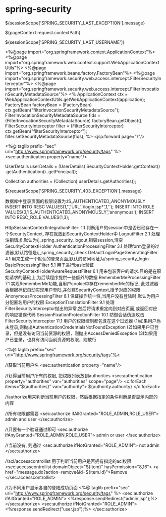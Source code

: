 spring-security
===============

<!--匿名用户也可以访问登录页-->
<intercept-url pattern="/login.jsp" access="IS_AUTHENTICATED_ANONYMOUSLY" />

<!--Spring 异常信息-->
${sessionScope['SPRING_SECURITY_LAST_EXCEPTION'].message}

<!--项目根路径-->
${pageContext.request.contextPath}

<!--username的值-->
${sessionScope['SPRING_SECURITY_LAST_USERNAME']}

<!--refresh.jsp 刷新数据库中的用户,角色,权限信息-->
<%@page import="org.springframework.context.ApplicationContext"%>
<%@page import="org.springframework.web.context.support.WebApplicationContextUtils"%>
<%@page import="org.springframework.beans.factory.FactoryBean"%>
<%@page import="org.springframework.security.web.access.intercept.FilterSecurityInterceptor"%>
<%@page import="org.springframework.security.web.access.intercept.FilterInvocationSecurityMetadataSource"%>
<%
    ApplicationContext ctx =  WebApplicationContextUtils.getWebApplicationContext(application);
    FactoryBean factoryBean = (FactoryBean) ctx.getBean("filterInvocationSecurityMetadataSource");
    FilterInvocationSecurityMetadataSource fids = (FilterInvocationSecurityMetadataSource) factoryBean.getObject();
    FilterSecurityInterceptor filter = (FilterSecurityInterceptor) ctx.getBean("filterSecurityInterceptor");
    filter.setSecurityMetadataSource(fids);
%>
<jsp:forward page="/"/>

<!--Salt加密-->
<password-encoder hash="md5">
    <salt-source user-property="username"/>
</password-encoder>

<!--取得当前的用户信息 Spring Tags-->
<%@ taglib prefix="sec" uri="http://www.springframework.org/security/tags" %>
<sec:authentication property="name"/>

<!--程序中取得当前用户对象-->
UserDetails userDetails = (UserDetails) SecurityContextHolder.getContext()
    .getAuthentication()
    .getPrincipal();

<!--取得当前用户的所有权限-->
Collection<GrantedAuthority> authorities = (Collection<GrantedAuthority>) userDetails.getAuthorities();

<!--403页面访问拒绝信息 ExceptionTranslationFilter.accessDeniedHandler实现-->
${requestScope['SPRING_SECURITY_403_EXCEPTION'].message}


<!--动态资源管理和自定义登录结合-->
数据库中登录页面的权限设置为:IS_AUTHENTICATED_ANONYMOUSLY
INSERT INTO RESC VALUES(1,'','URL','/login.jsp*',1,'');
INSERT INTO ROLE VALUES(3,'IS_AUTHENTICATED_ANONYMOUSLY','anonymous');
INSERT INTO RESC_ROLE VALUES(1,3);

<!--只要用户登录之后就可以访问资源, 而不需要具体的权限信息-->
<intercept-url pattern="/**" access="IS_AUTHENTICATED_FULLY" />

<!--auto-config=true过滤器链详解-->
HttpSessionContextIntegrationFilter:
    1.1 判断用户的session中是否已经存在一个SecurityContext, 存在就放到SecurityContextHolder中
LogoutFilter
    2.1 处理注销请求,默认为/j_spring_security_logout,销毁session,清空SecurityContextHolder
AuthenticationProcessingFilter
    3.1 处理form登录的过滤器,默认路径是/j_spring_security_check
DefaultLoginPageGeneratingFilter
    4.1 用来生成一个默认的登录页面,默认的访问地址为/spring_security_login
BasicProcessingFilter
    5.1 用于进行basic验证
SecurityContextHolderAwareRequestFilter
    6.1 用来包装客户的请求.目的是在原始请求的基础上,为后续程序提供一些额外的数据
RememberMeProcessingFilter
    7.1 实现RememberMe功能,当用户cookie中存在rememberMe的标记,
        此过滤器会根据标记自动实现用户登陆,并创建SecurityContext,授予对应的权限
AnonymousProcessingFilter
    8.1 保证操作统一性,当用户没有登陆时,默认为用户分配匿名用户的权限
ExceptionTranslationFilter
    9.1 处理FilterSecurityInterceptor抛出的异常,然后将请求重定向到对应页面,或返回对应的响应错误代码
SessionFixationProtectionFilter
    10.1 防御会话伪造攻击
FilterSecurityInterceptor
    11.1 用户的权限控制都包含在这个过滤器
        (1)如果用户尚未登录,则抛出AuthenticationCredentialsNotFoundException
        (2)如果用户已登录，但是没有访问当前资源的权限，则抛出AccessDeniedException
        (3)如果用户已登录，也具有访问当前资源的权限，则放行

<!--标签库-->
<%@ taglib prefix="sec" uri="http://www.springframework.org/security/tags"%>

//获取当前用户名
<sec:authentication property="name"/>

//获得当前用户所有的权限, 把权限列表放到authorities
<sec:authentication property="authorities" var="authorities" scope="page"/>
<c:forEach items="${authorities}" var="authority">
    ${authority.authority}
</c:forEach>

//authorize用来判断当前用户的权限，然后根据指定的条件判断是否显示内部的内容

//所有权限都需要
<sec:authorize ifAllGranted="ROLE_ADMIN,ROLE_USER">
  admin and user
</sec:authorize>

//只要有一个验证通过即可
<sec:authorize ifAnyGranted="ROLE_ADMIN,ROLE_USER">
  admin or user
</sec:authorize>

//当前没有, 则通过
<sec:authorize ifNotGranted="ROLE_ADMIN">
  not admin
</sec:authorize>

//acl/accesscontrollist 用于判断当前用户是否拥有指定的acl权限
<sec:accesscontrollist domainObject="${item}" hasPermission="8,16">
    <a href="message.do?action=remove&id=${item.id}">Remove</a>
</sec:accesscontrollist>

//为不同用户显示各自的登陆成功页面
<%@ taglib prefix="sec" uri="http://www.springframework.org/security/tags" %>
<sec:authorize ifAllGranted="ROLE_ADMIN">
  <%response.sendRedirect("admin.jsp");%>
</sec:authorize>
<sec:authorize ifNotGranted="ROLE_ADMIN">
  <%response.sendRedirect("user.jsp");%>
</sec:authorize>
